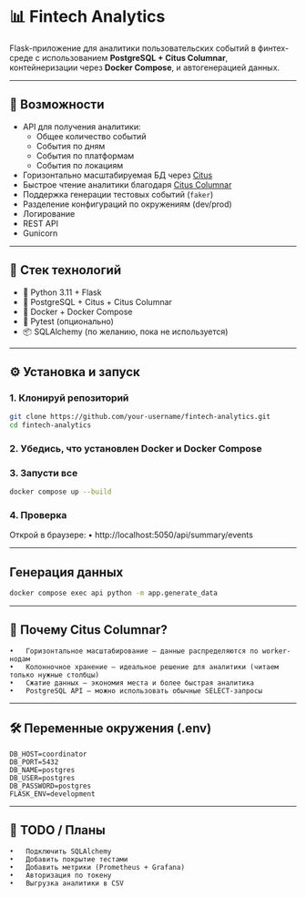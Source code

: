 # 📊 Fintech Analytics

Flask-приложение для аналитики пользовательских событий в финтех-среде с использованием **PostgreSQL + Citus Columnar**, контейнеризации через **Docker Compose**, и автогенерацией данных.

---

## 🚀 Возможности

- API для получения аналитики:
  - Общее количество событий
  - События по дням
  - События по платформам
  - События по локациям
- Горизонтально масштабируемая БД через [Citus](https://www.citusdata.com/)
- Быстрое чтение аналитики благодаря [Citus Columnar](https://www.citusdata.com/blog/2022/04/12/columnar-compression-for-analytics-on-postgres/)
- Поддержка генерации тестовых событий (`faker`)
- Разделение конфигураций по окружениям (dev/prod)
- Логирование
- REST API
- Gunicorn

---

## 🧱 Стек технологий

- 🐍 Python 3.11 + Flask
- 🐘 PostgreSQL + Citus + Citus Columnar
- 🐳 Docker + Docker Compose
- 🧪 Pytest (опционально)
- 📦 SQLAlchemy (по желанию, пока не используется)

---

## ⚙️ Установка и запуск

### 1. Клонируй репозиторий

```bash
git clone https://github.com/your-username/fintech-analytics.git
cd fintech-analytics
```

### 2. Убедись, что установлен Docker и Docker Compose

### 3. Запусти все

```bash
docker compose up --build
```

### 4. Проверка

Открой в браузере:
	•	http://localhost:5050/api/summary/events

---

## Генерация данных

```bash
docker compose exec api python -m app.generate_data
```

---

## 🧠 Почему Citus Columnar?
	•	Горизонтальное масштабирование — данные распределяются по worker-нодам
	•	Колонночное хранение — идеальное решение для аналитики (читаем только нужные столбцы)
	•	Сжатие данных — экономия места и более быстрая аналитика
	•	PostgreSQL API — можно использовать обычные SELECT-запросы

---

## 🛠 Переменные окружения (.env)

```env
DB_HOST=coordinator
DB_PORT=5432
DB_NAME=postgres
DB_USER=postgres
DB_PASSWORD=postgres
FLASK_ENV=development
```

---

## 📌 TODO / Планы
	•	Подключить SQLAlchemy
	•	Добавить покрытие тестами
	•	Добавить метрики (Prometheus + Grafana)
	•	Авторизация по токену
	•	Выгрузка аналитики в CSV
